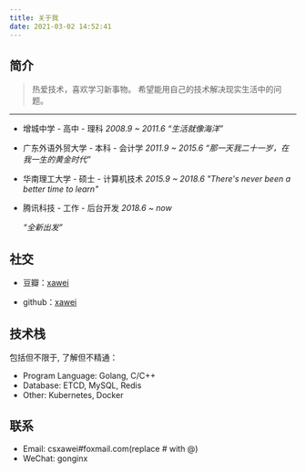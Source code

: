 ```yaml
---
title: 关于我
date: 2021-03-02 14:52:41
---
```


## 简介

> 热爱技术，喜欢学习新事物。
> 希望能用自己的技术解决现实生活中的问题。

------

- 增城中学 - 高中 - 理科  *2008.9 ~ 2011.6*
   *“生活就像海洋”*

- 广东外语外贸大学 - 本科 - 会计学 *2011.9 ~ 2015.6*
  *“那一天我二十一岁，在我一生的黄金时代”*

- 华南理工大学 - 硕士 - 计算机技术 *2015.9 ~ 2018.6* 
  *"There's never been a better time to learn"*

- 腾讯科技 - 工作 - 后台开发  *2018.6 ~ now* 

  *“全新出发”*

## 社交

- 豆瓣：[xawei](https://www.douban.com/people/goanda/)

- github：[xawei](https://github.com/xawei)


## 技术栈

包括但不限于, 了解但不精通：

- Program Language: Golang, C/C++
- Database: ETCD, MySQL, Redis
- Other: Kubernetes, Docker

## 联系

- Email: csxawei#foxmail.com(replace # with @)
- WeChat: gonginx
